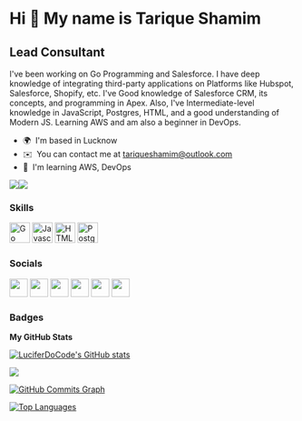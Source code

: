 Hi 👋 My name is Tarique Shamim
===============================

Lead Consultant
---------------

I've been working on Go Programming and Salesforce. I have deep knowledge of integrating third-party applications on Platforms like Hubspot, Salesforce, Shopify, etc. I've Good knowledge of Salesforce CRM, its concepts, and programming in Apex. Also, I've Intermediate-level knowledge in JavaScript, Postgres, HTML, and a good understanding of Modern JS. Learning AWS and am also a beginner in DevOps.

* 🌍  I'm based in Lucknow
* ✉️  You can contact me at [tariqueshamim@outlook.com](mailto:tariqueshamim@outlook.com)
* 🧠  I'm learning AWS, DevOps

<a href="https://www.twitter.com/soul_in_code" target="_blank" rel="noreferrer"><img
src="https://img.shields.io/twitter/follow/soul_in_code?logo=twitter&style=for-the-badge&color=0891b2&labelColor=1c1917"
/></a><a href="https://www.github.com/LuciferDoCode" target="_blank" rel="noreferrer"><img
src="https://img.shields.io/github/followers/LuciferDoCode?logo=github&style=for-the-badge&color=0891b2&labelColor=1c1917" /></a>

### Skills

<p align="left">
<a href="https://go.dev/doc/" target="_blank" rel="noreferrer"><img src="https://raw.githubusercontent.com/danielcranney/readme-generator/main/public/icons/skills/go-colored.svg" width="36" height="36" alt="Go" /></a>
<a href="https://developer.mozilla.org/en-US/docs/Web/JavaScript" target="_blank" rel="noreferrer"><img src="https://raw.githubusercontent.com/danielcranney/readme-generator/main/public/icons/skills/javascript-colored.svg" width="36" height="36" alt="Javascript" /></a>
<a href="https://developer.mozilla.org/en-US/docs/Glossary/HTML5" target="_blank" rel="noreferrer"><img src="https://raw.githubusercontent.com/danielcranney/readme-generator/main/public/icons/skills/html5-colored.svg" width="36" height="36" alt="HTML5" /></a>
<a href="https://www.postgresql.org/" target="_blank" rel="noreferrer"><img src="https://raw.githubusercontent.com/danielcranney/readme-generator/main/public/icons/skills/postgresql-colored.svg" width="36" height="36" alt="PostgreSQL" /></a>
</p>


### Socials

<p align="left"> <a href="https://www.github.com/LuciferDoCode" target="_blank" rel="noreferrer"><img src="https://raw.githubusercontent.com/danielcranney/readme-generator/main/public/icons/socials/github.svg" width="32" height="32" /></a> <a href="https://techishguy" target="_blank" rel="noreferrer"><img src="https://raw.githubusercontent.com/danielcranney/readme-generator/main/public/icons/socials/hashnode.svg" width="32" height="32" /></a> <a href="https://www.linkedin.com/in/tarique-shamim-58bb0584" target="_blank" rel="noreferrer"><img src="https://raw.githubusercontent.com/danielcranney/readme-generator/main/public/icons/socials/linkedin.svg" width="32" height="32" /></a> <a href="http://www.medium.com/@techishguy" target="_blank" rel="noreferrer"><img src="https://raw.githubusercontent.com/danielcranney/readme-generator/main/public/icons/socials/medium.svg" width="32" height="32" /></a> <a href="https://www.stackoverflow.com/users/5080762" target="_blank" rel="noreferrer"><img src="https://raw.githubusercontent.com/danielcranney/readme-generator/main/public/icons/socials/stackoverflow.svg" width="32" height="32" /></a> <a href="https://www.twitter.com/soul_in_code" target="_blank" rel="noreferrer"><img src="https://raw.githubusercontent.com/danielcranney/readme-generator/main/public/icons/socials/twitter.svg" width="32" height="32" /></a></p>

### Badges

<b>My GitHub Stats</b>

<a href="http://www.github.com/LuciferDoCode"><img src="https://github-readme-stats.vercel.app/api?username=LuciferDoCode&show_icons=true&hide=&count_private=true&title_color=0891b2&text_color=ffffff&icon_color=0891b2&bg_color=1c1917&hide_border=true&show_icons=true" alt="LuciferDoCode's GitHub stats" /></a>

<a href="http://www.github.com/LuciferDoCode"><img src="https://github-readme-streak-stats.herokuapp.com/?user=LuciferDoCode&stroke=ffffff&background=1c1917&ring=0891b2&fire=0891b2&currStreakNum=ffffff&currStreakLabel=0891b2&sideNums=ffffff&sideLabels=ffffff&dates=ffffff&hide_border=true" /></a>

<a href="http://www.github.com/LuciferDoCode"><img src="https://activity-graph.herokuapp.com/graph?username=LuciferDoCode&bg_color=1c1917&color=ffffff&line=0891b2&point=ffffff&area_color=1c1917&area=true&hide_border=true&custom_title=GitHub%20Commits%20Graph" alt="GitHub Commits Graph" /></a>

<a href="https://github.com/LuciferDoCode" align="left"><img src="https://github-readme-stats.vercel.app/api/top-langs/?username=LuciferDoCode&langs_count=10&title_color=0891b2&text_color=ffffff&icon_color=0891b2&bg_color=1c1917&hide_border=true&locale=en&custom_title=Top%20%Languages" alt="Top Languages" /></a>
